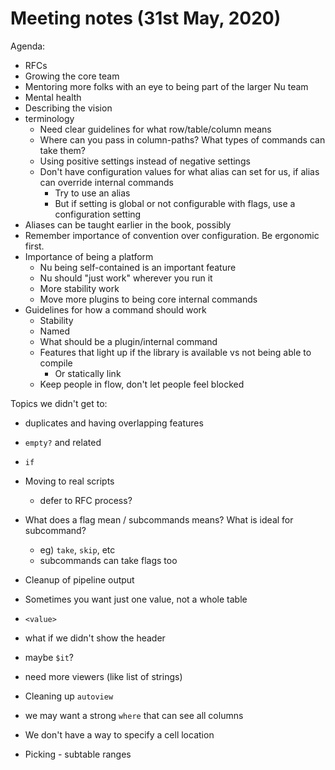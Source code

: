 # Meeting notes (31st May, 2020)

Agenda:

- RFCs
- Growing the core team
- Mentoring more folks with an eye to being part of the larger Nu team
- Mental health
- Describing the vision
- terminology
    - Need clear guidelines for what row/table/column means
    - Where can you pass in column-paths?  What types of commands can take them?
    - Using positive settings instead of negative settings
    - Don't have configuration values for what alias can set for us, if alias can override internal commands
        - Try to use an alias
        - But if setting is global or not configurable with flags, use a configuration setting
- Aliases can be taught earlier in the book, possibly
- Remember importance of convention over configuration. Be ergonomic first.
- Importance of being a platform
    - Nu being self-contained is an important feature
    - Nu should "just work" wherever you run it
    - More stability work
    - Move more plugins to being core internal commands
- Guidelines for how a command should work
    - Stability
    - Named
    - What should be a plugin/internal command
    - Features that light up if the library is available vs not being able to compile
        - Or statically link
    - Keep people in flow, don't let people feel blocked

Topics we didn't get to:

- duplicates and having overlapping features
- `empty?` and related
- `if`
- Moving to real scripts
    - defer to RFC process?

- What does a flag mean / subcommands means? What is ideal for subcommand?
    - eg) `take`, `skip`, etc
    - subcommands can take flags too
- Cleanup of pipeline output
- Sometimes you want just one value, not a whole table
- `<value>`
- what if we didn't show the header
- maybe `$it`?
- need more viewers (like list of strings)
- Cleaning up `autoview`
- we may want a strong `where` that can see all columns
- We don't have a way to specify a cell location
- Picking - subtable ranges
